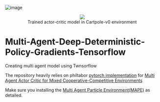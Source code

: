 ![image](https://openai.com/content/images/2017/06/simple_adv_maddpg_notag.gif)

<center>
  <figure>
    <image src="https://tensorflow.org/tutorials/reinforcement_learning/images/cartpole-v0.gif">
    <figcaption>
      Trained actor-critic model in Cartpole-v0 environment
    </figcaption>
  </figure>
</center>
  
# Multi-Agent-Deep-Deterministic-Policy-Gradients-Tensorflow

Creating multi agent model using Twnsorflow 

The repository heavily relies on philtabor [pytorch implementation](https://github.com/philtabor/Multi-Agent-Deep-Deterministic-Policy-Gradients) for [Multi Agent Actor Critic for Mixed Cooperative-Competitive Environments](https://arxiv.org/pdf/1706.02275.pdf)

Make sure you installing the [Multi Agent Particle Environment(MAPE)](https://github.com/openai/multiagent-particle-envs) as detailed. 

